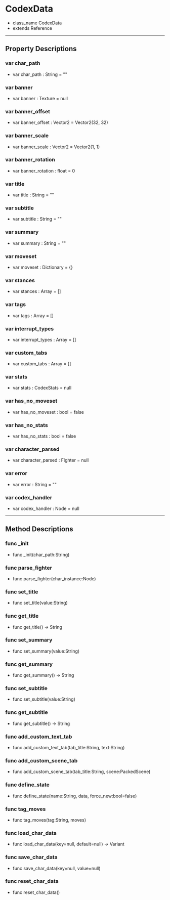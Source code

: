 # CodexData
- class_name CodexData
- extends Reference





---
## Property Descriptions

### var char_path
- var char_path : String = ""

[](https://hustledocs.trimaydev.com/docs/missing-description.md ':include')



### var banner
- var banner : Texture = null

[](https://hustledocs.trimaydev.com/docs/missing-description.md ':include')



### var banner_offset
- var banner_offset : Vector2 = Vector2(32, 32)

[](https://hustledocs.trimaydev.com/docs/missing-description.md ':include')



### var banner_scale
- var banner_scale : Vector2 = Vector2(1, 1)

[](https://hustledocs.trimaydev.com/docs/missing-description.md ':include')



### var banner_rotation
- var banner_rotation : float = 0

[](https://hustledocs.trimaydev.com/docs/missing-description.md ':include')



### var title
- var title : String = ""

[](https://hustledocs.trimaydev.com/docs/missing-description.md ':include')



### var subtitle
- var subtitle : String = ""

[](https://hustledocs.trimaydev.com/docs/missing-description.md ':include')



### var summary
- var summary : String = ""

[](https://hustledocs.trimaydev.com/docs/missing-description.md ':include')



### var moveset
- var moveset : Dictionary = {}

[](https://hustledocs.trimaydev.com/docs/missing-description.md ':include')



### var stances
- var stances : Array = []

[](https://hustledocs.trimaydev.com/docs/missing-description.md ':include')



### var tags
- var tags : Array = []

[](https://hustledocs.trimaydev.com/docs/missing-description.md ':include')



### var interrupt_types
- var interrupt_types : Array = []

[](https://hustledocs.trimaydev.com/docs/missing-description.md ':include')



### var custom_tabs
- var custom_tabs : Array = []

[](https://hustledocs.trimaydev.com/docs/missing-description.md ':include')



### var stats
- var stats : CodexStats = null

[](https://hustledocs.trimaydev.com/docs/missing-description.md ':include')



### var has_no_moveset
- var has_no_moveset : bool = false

[](https://hustledocs.trimaydev.com/docs/missing-description.md ':include')



### var has_no_stats
- var has_no_stats : bool = false

[](https://hustledocs.trimaydev.com/docs/missing-description.md ':include')



### var character_parsed
- var character_parsed : Fighter = null

[](https://hustledocs.trimaydev.com/docs/missing-description.md ':include')



### var error
- var error : String = ""

[](https://hustledocs.trimaydev.com/docs/missing-description.md ':include')



### var codex_handler
- var codex_handler : Node = null

[](https://hustledocs.trimaydev.com/docs/missing-description.md ':include')




---
## Method Descriptions

### func _init
- func _init(char_path:String)

[](https://hustledocs.trimaydev.com/docs/missing-description.md ':include')



### func parse_fighter
- func parse_fighter(char_instance:Node)

[](https://hustledocs.trimaydev.com/docs/missing-description.md ':include')



### func set_title
- func set_title(value:String)

[](https://hustledocs.trimaydev.com/docs/missing-description.md ':include')



### func get_title
- func get_title() -> String

[](https://hustledocs.trimaydev.com/docs/missing-description.md ':include')



### func set_summary
- func set_summary(value:String)

[](https://hustledocs.trimaydev.com/docs/missing-description.md ':include')



### func get_summary
- func get_summary() -> String

[](https://hustledocs.trimaydev.com/docs/missing-description.md ':include')



### func set_subtitle
- func set_subtitle(value:String)

[](https://hustledocs.trimaydev.com/docs/missing-description.md ':include')



### func get_subtitle
- func get_subtitle() -> String

[](https://hustledocs.trimaydev.com/docs/missing-description.md ':include')



### func add_custom_text_tab
- func add_custom_text_tab(tab_title:String, text:String)

[](https://hustledocs.trimaydev.com/docs/missing-description.md ':include')



### func add_custom_scene_tab
- func add_custom_scene_tab(tab_title:String, scene:PackedScene)

[](https://hustledocs.trimaydev.com/docs/missing-description.md ':include')



### func define_state
- func define_state(name:String, data, force_new:bool=false)

[](https://hustledocs.trimaydev.com/docs/missing-description.md ':include')



### func tag_moves
- func tag_moves(tag:String, moves)

[](https://hustledocs.trimaydev.com/docs/missing-description.md ':include')



### func load_char_data
- func load_char_data(key=null, default=null) -> Variant

[](https://hustledocs.trimaydev.com/docs/missing-description.md ':include')



### func save_char_data
- func save_char_data(key=null, value=null)

[](https://hustledocs.trimaydev.com/docs/missing-description.md ':include')



### func reset_char_data
- func reset_char_data()

[](https://hustledocs.trimaydev.com/docs/missing-description.md ':include')




